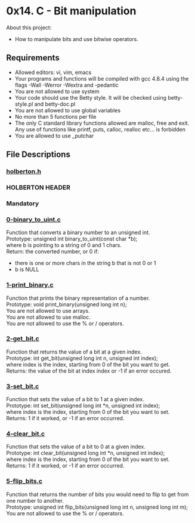 # 0x14. C - Bit manipulation

About this project:

- How to manipulate bits and use bitwise operators.

## Requirements

- Allowed editors: vi, vim, emacs
- Your programs and functions will be compiled with gcc 4.8.4 using the flags -Wall -Werror -Wextra and -pedantic
- You are not allowed to use system
- Your code should use the Betty style. It will be checked using betty-style.pl and betty-doc.pl
- You are not allowed to use global variables
- No more than 5 functions per file
- The only C standard library functions allowed are malloc, free and exit. Any use of functions like printf, puts, calloc, realloc etc… is forbidden
- You are allowed to use _putchar

## File Descriptions

### [holberton.h](https://github.com/Valentinaga1/holbertonschool-low_level_programming/blob/master/0x14-bit_manipulation/holberton.h "holberton.h")
### HOLBERTON HEADER

### Mandatory

### [0-binary_to_uint.c](https://github.com/Valentinaga1/holbertonschool-low_level_programming/blob/master/0x14-bit_manipulation/0-binary_to_uint.c  "0-binary_to_uint.c")
Function that converts a binary number to an unsigned int.  
Prototype: unsigned int binary_to_uint(const char *b);  
where b is pointing to a string of 0 and 1 chars.  
Return: the converted number, or 0 if:
- there is one or more chars in the string b that is not 0 or 1
- b is NULL

### [1-print_binary.c](https://github.com/Valentinaga1/holbertonschool-low_level_programming/blob/master/0x14-bit_manipulation/1-print_binary.c "1-print_binary.c")
Function that prints the binary representation of a number.  
Prototype: void print_binary(unsigned long int n);  
You are not allowed to use arrays.  
You are not allowed to use malloc.  
You are not allowed to use the % or / operators.  

### [2-get_bit.c](https://github.com/Valentinaga1/holbertonschool-low_level_programming/blob/master/0x14-bit_manipulation/2-get_bit.c "2-get_bit.c")
Function that returns the value of a bit at a given index.  
Prototype: int get_bit(unsigned long int n, unsigned int index);  
where index is the index, starting from 0 of the bit you want to get.  
Returns: the value of the bit at index index or -1 if an error occured.

### [3-set_bit.c](https://github.com/Valentinaga1/holbertonschool-low_level_programming/blob/master/0x14-bit_manipulation/3-set_bit.c "3-set_bit.c")
Function that sets the value of a bit to 1 at a given index.  
Prototype: int set_bit(unsigned long int *n, unsigned int index);  
where index is the index, starting from 0 of the bit you want to set.  
Returns: 1 if it worked, or -1 if an error occurred.

### [4-clear_bit.c](https://github.com/Valentinaga1/holbertonschool-low_level_programming/blob/master/0x14-bit_manipulation/4-clear_bit.c "4-clear_bit.c")
Function that sets the value of a bit to 0 at a given index.  
Prototype: int clear_bit(unsigned long int *n, unsigned int index);  
where index is the index, starting from 0 of the bit you want to set.  
Returns: 1 if it worked, or -1 if an error occurred.

### [5-flip_bits.c](https://github.com/Valentinaga1/holbertonschool-low_level_programming/blob/master/0x14-bit_manipulation/5-flip_bits.c "5-flip_bits.c")
Function that returns the number of bits you would need to flip to get from one number to another.  
Prototype: unsigned int flip_bits(unsigned long int n, unsigned long int m);  
You are not allowed to use the % or / operators.


